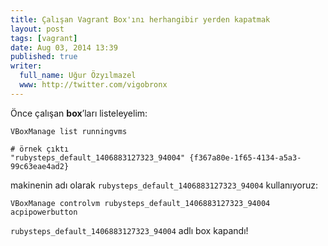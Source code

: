 ```yaml
---
title: Çalışan Vagrant Box'ını herhangibir yerden kapatmak
layout: post
tags: [vagrant]
date: Aug 03, 2014 13:39
published: true
writer:
  full_name: Uğur Özyılmazel
  www: http://twitter.com/vigobronx
---
```

Önce çalışan **box**’ları listeleyelim:

    VBoxManage list runningvms
    
    # örnek çıktı
    "rubysteps_default_1406883127323_94004" {f367a80e-1f65-4134-a5a3-99c63eae4ad2}

makinenin adı olarak `rubysteps_default_1406883127323_94004` kullanıyoruz:

    VBoxManage controlvm rubysteps_default_1406883127323_94004 acpipowerbutton

`rubysteps_default_1406883127323_94004` adlı box kapandı!

